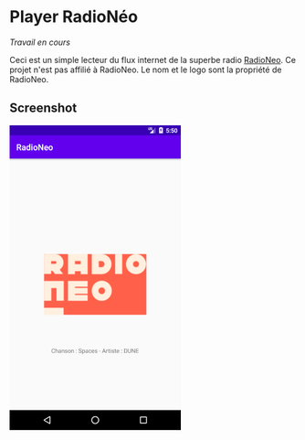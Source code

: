 Player RadioNéo
===============

*Travail en cours*

Ceci est un simple lecteur du flux internet de la superbe radio [RadioNeo](http://www.radioneo.org/).
Ce projet n'est pas affilié à RadioNeo. Le nom et le logo sont la propriété de RadioNeo.

## Screenshot

<img src="https://raw.githubusercontent.com/RoyalPanda/RadioNeo/main/Screen-App.png" width="300">
